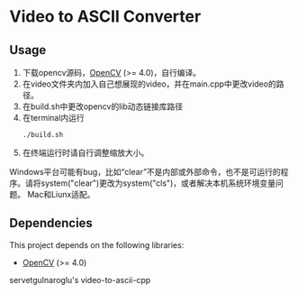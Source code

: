 # Video to ASCII Converter

## Usage

1. 下载opencv源码，[OpenCV](https://opencv.org/) (>= 4.0)，自行编译。
2. 在video文件夹内加入自己想展现的video，并在main.cpp中更改video的路径。
3. 在build.sh中更改opencv的lib动态链接库路径
4. 在terminal内运行 <br />
    ```
    ./build.sh
    ```
5. 在终端运行时请自行调整缩放大小。

Windows平台可能有bug，比如“clear”不是内部或外部命令，也不是可运行的程序。请将system("clear")更改为system("cls")，或者解决本机系统环境变量问题。
Mac和Liunx适配。

## Dependencies
This project depends on the following libraries:

- [OpenCV](https://opencv.org/) (>= 4.0)

servetgulnaroglu's video-to-ascii-cpp


